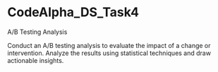 # CodeAlpha_DS_Task4

A/B Testing Analysis

Conduct an A/B testing analysis to evaluate the impact
of a change or intervention. Analyze the results using
statistical techniques and draw actionable insights.
